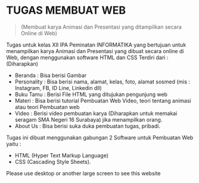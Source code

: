 # TUGAS MEMBUAT WEB  
> (Membuat karya Animasi dan Presentasi yang ditampilkan secara Online di Web)

Tugas untuk kelas XII IPA Peminatan INFORMATIKA yang bertujuan untuk menampilkan karya Animasi dan Presentasi yang dibuat secara online di Web, dengan menggunakan software HTML dan CSS Terdiri dari : (Diharapkan) 

- Beranda : Bisa berisi Gambar 
- Personality : Bisa berisi nama, alamat, kelas, foto, alamat sosmed (mis : Instagram, FB, ID Line, Linkedin dll) 
- Buku Tamu : Berisi File HTML yang ditujukan pengunjung web 
- Materi : Bisa berisi tutorial Pembuatan Web Video, teori tentang animasi atau teori Pembuatan web 
- Video : Berisi video pembuatan karya (Diharapkan untuk memakai seragam SMA Negeri 16 Surabaya) jika menampilkan orang. 
- About Us : Bisa berisi suka duka pembuatan tugas, pribadi.

Tugas ini dibuat menggunakan gabungan 2 Software untuk Pembuatan Web yaitu : 
- HTML (Hyper Text Markup Language) 
- CSS (Cascading Style Sheets).

Please use desktop or another large screen to see this website

